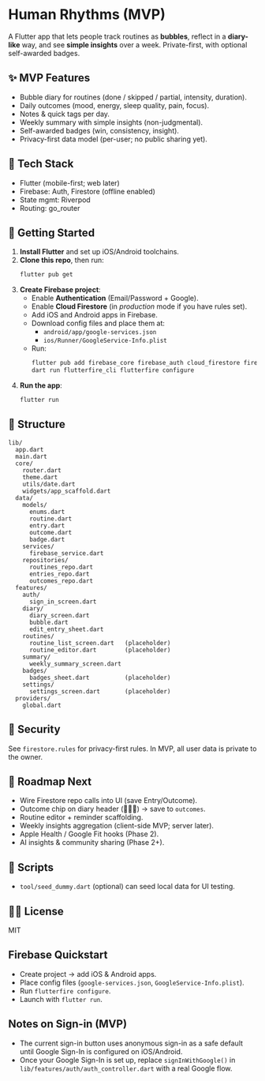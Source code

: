 # Human Rhythms (MVP)

A Flutter app that lets people track routines as **bubbles**, reflect in a **diary-like** way, and see **simple insights** over a week. Private-first, with optional self-awarded badges.

## ✨ MVP Features
- Bubble diary for routines (done / skipped / partial, intensity, duration).
- Daily outcomes (mood, energy, sleep quality, pain, focus).
- Notes & quick tags per day.
- Weekly summary with simple insights (non-judgmental).
- Self-awarded badges (win, consistency, insight).
- Privacy-first data model (per-user; no public sharing yet).

## 🧱 Tech Stack
- Flutter (mobile-first; web later)
- Firebase: Auth, Firestore (offline enabled)
- State mgmt: Riverpod
- Routing: go_router

## 🚀 Getting Started

1. **Install Flutter** and set up iOS/Android toolchains.
2. **Clone this repo**, then run:
   ```bash
   flutter pub get
   ```
3. **Create Firebase project**:
   - Enable **Authentication** (Email/Password + Google).
   - Enable **Cloud Firestore** (in *production* mode if you have rules set).
   - Add iOS and Android apps in Firebase.
   - Download config files and place them at:
     - `android/app/google-services.json`
     - `ios/Runner/GoogleService-Info.plist`
   - Run:
     ```bash
     flutter pub add firebase_core firebase_auth cloud_firestore firebase_analytics google_sign_in
     dart run flutterfire_cli flutterfire configure
     ```
4. **Run the app**:
   ```bash
   flutter run
   ```

## 📁 Structure
```
lib/
  app.dart
  main.dart
  core/
    router.dart
    theme.dart
    utils/date.dart
    widgets/app_scaffold.dart
  data/
    models/
      enums.dart
      routine.dart
      entry.dart
      outcome.dart
      badge.dart
    services/
      firebase_service.dart
    repositories/
      routines_repo.dart
      entries_repo.dart
      outcomes_repo.dart
  features/
    auth/
      sign_in_screen.dart
    diary/
      diary_screen.dart
      bubble.dart
      edit_entry_sheet.dart
    routines/
      routine_list_screen.dart   (placeholder)
      routine_editor.dart        (placeholder)
    summary/
      weekly_summary_screen.dart
    badges/
      badges_sheet.dart          (placeholder)
    settings/
      settings_screen.dart       (placeholder)
  providers/
    global.dart
```

## 🔐 Security
See `firestore.rules` for privacy-first rules. In MVP, all user data is private to the owner.

## 🧪 Roadmap Next
- Wire Firestore repo calls into UI (save Entry/Outcome).
- Outcome chip on diary header (🙂😐🙁) → save to `outcomes`.
- Routine editor + reminder scaffolding.
- Weekly insights aggregation (client-side MVP; server later).
- Apple Health / Google Fit hooks (Phase 2).
- AI insights & community sharing (Phase 2+).

## 🧰 Scripts
- `tool/seed_dummy.dart` (optional) can seed local data for UI testing.

## 🧑‍⚖️ License
MIT

## Firebase Quickstart
- Create project → add iOS & Android apps.
- Place config files (`google-services.json`, `GoogleService-Info.plist`).
- Run `flutterfire configure`.
- Launch with `flutter run`.

## Notes on Sign-in (MVP)
- The current sign-in button uses anonymous sign-in as a safe default until Google Sign-In is configured on iOS/Android.
- Once your Google Sign-In is set up, replace `signInWithGoogle()` in `lib/features/auth/auth_controller.dart` with a real Google flow.
